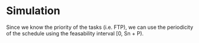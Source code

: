 # Simulation

Since we know the priority of the tasks (i.e. FTP), we
can use the periodicity of the schedule using the feasability
interval [0, Sn + P).